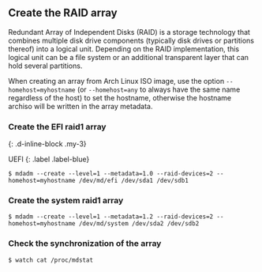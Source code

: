 ## Create the RAID array

Redundant Array of Independent Disks (RAID) is a storage technology that combines multiple disk drive components (typically disk drives or partitions thereof) into a logical unit. Depending on the RAID implementation, this logical unit can be a file system or an additional transparent layer that can hold several partitions.

When creating an array from Arch Linux ISO image, use the option `--homehost=myhostname` (or `--homehost=any` to always have the same name regardless of the host) to set the hostname, otherwise the hostname archiso will be written in the array metadata.

### Create the EFI raid1 array
{: .d-inline-block .my-3}

UEFI
{: .label .label-blue}

```
$ mdadm --create --level=1 --metadata=1.0 --raid-devices=2 --homehost=myhostname /dev/md/efi /dev/sda1 /dev/sdb1
```

### Create the system raid1 array
```
$ mdadm --create --level=1 --metadata=1.2 --raid-devices=2 --homehost=myhostname /dev/md/system /dev/sda2 /dev/sdb2
```

### Check the synchronization of the array
```
$ watch cat /proc/mdstat
```
